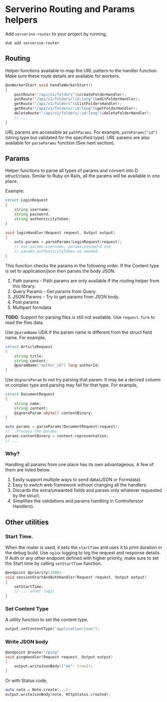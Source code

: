 # Serverino Routing and Params helpers

Add `serverino-router` to your project by running,

```
dub add serverino-router
```

## Routing

Helper functions available to map the URL pattern to the handler function. Make sure these route details are available for workers.

```d
@onWorkerStart void handleWorkerStart()
{
    postRoute!"/api/v1/folders"(&createFolderHandler);
    putRoute!"/api/v1/folders/:id:long"(&editFolderHandler);
    getRoute!"/api/v1/folders"(&listFoldersHandler);
    getRoute!"/api/v1/folders/:id:long"(&getFolderHandler);
    deleteRoute!"/api/v1/folders/:id:long"(&deleteFolderHandler);
    // ...
}
```

URL params are accessible as `pathParams`. For example, `pathParams["id"]` (string type but validated for the specified type). URL params are also available for `parseParams` function (See next section).

## Params

Helper functions to parse all types of params and convert into D struct/class. Similar to Ruby on Rails, all the params will be available in one place.

Example:

```d
struct LoginRequest
{
    string username;
    string password;
    string authenticityToken;
}

void loginHandler(Request request, Output output)
{
    auto params = parseParams!LoginRequest(request);
    // Use params.username, params.password and
    // params.authenticityToken as needed.
}
```

This function checks the params in the following order. If the Content
type is set to application/json then parses the body JSON.

1. Path params - Path params are only available if the routing helper
   from this library.
2. Query Params - Get params from Query.
3. JSON Params - Try to get params from JSON body.
4. Post params
5. Multipart formdata

**TODO**: Support for parsing files is still not available. Use `request.form` to read the files data.

Use `@paramName` UDA if the param name is different from the struct field name. For example,

```d
struct ArticleRequest
{
    string title;
    string content;
    @paramName("author_id") long authorId;
}
```

Use `@ignoreParam` to not try parsing that param. It may be a derived column or complex type and parsing may fail for that type. For example,

```d
struct DocumentRequest
{
    string name;
    string content;
    @ignoreParam ubyte[] contentBinary;
}
```

```d
auto params = parseParams!DocumentRequest(request);
// ..Process the params
params.contentBinary = content.representation;
// ...
```

### Why?

Handling all params from one place has its own advantageous. A few of them are listed below.

1. Easily support multiple ways to send data(JSON or Formdata).
2. Easy to switch web framework without changing all the handlers.
3. Discards the extra/unwanted fields and parses only whatever requested by the struct.
4. Simplifies the validations and params handling in Controllers(or Handlers).

## Other utilities

### Start Time.

When the router is used, it sets the `startTime` and uses it to print duration in the debug build. Use `nginx` logging to log the request and response details. If Auth or any other endpoint defined with higher priority, make sure to set the Start time by calling `setStartTime` function.

```d
@endpoint @priority(1000)
void sessionStartAndAuthHandler(Request request, Output output)
{
    setStartTime;
    // ... other logic
}
```

### Set Content Type

A utility function to set the content type.

```d
output.setContentType("application/json");
```

### Write JSON body

```d
@endpoint @route!"/ping"
void pingHandler(Request request, Output output)
{
    output.writeJsonBody(["ok": true]);
}
```

Or with Status code,

```d
auto note = Note.create(...);
output.writeJsonBody(note, HttpStatus.created);
```
